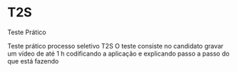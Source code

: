 # T2S
Teste Prático 

Teste prático processo seletivo T2S
O teste consiste no candidato gravar um vídeo de até 1 h codificando a aplicação e
explicando passo a passo do que está fazendo
